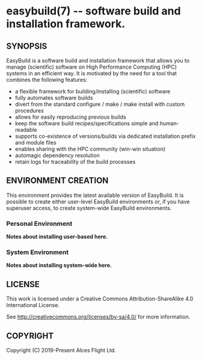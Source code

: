 # easybuild(7) -- software build and installation framework.

## SYNOPSIS

EasyBuild is a software build and installation framework that allows
you to manage (scientific) software on High Performance Computing
(HPC) systems in an efficient way. It is motivated by the need for a
tool that combines the following features:

 * a flexible framework for building/installing (scientific) software
 * fully automates software builds
 * divert from the standard configure / make / make install with custom procedures
 * allows for easily reproducing previous builds
 * keep the software build recipes/specifications simple and human-readable
 * supports co-existence of versions/builds via dedicated installation prefix and module files
 * enables sharing with the HPC community (win-win situation)
 * automagic dependency resolution
 * retain logs for traceability of the build processes

## ENVIRONMENT CREATION

This environment provides the latest available version of
EasyBuild. It is possible to create either user-level EasyBuild
environments or, if you have superuser access, to create system-wide
EasyBuild environments.

### Personal Environment

**Notes about installing user-based here.**

### System Environment

**Notes about installing system-wide here.**

## LICENSE

This work is licensed under a Creative Commons Attribution-ShareAlike
4.0 International License.

See <http://creativecommons.org/licenses/by-sa/4.0/> for more
information.

## COPYRIGHT

Copyright (C) 2019-Present Alces Flight Ltd.
